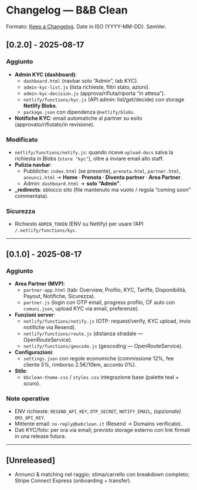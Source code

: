 # Changelog — B&B Clean
Formato: [Keep a Changelog](https://keepachangelog.com/it-IT/1.0.0/). Date in ISO (YYYY-MM-DD). SemVer.

## [0.2.0] - 2025-08-17
### Aggiunto
- **Admin KYC (dashboard)**:
  - `dashboard.html` (navbar solo “Admin”, tab KYC).
  - `admin-kyc-list.js` (lista richieste, filtri stato, azioni).
  - `admin-kyc-decision.js` (approva/rifiuta/riporta “in attesa”).
  - `netlify/functions/kyc.js` (API admin: list/get/decide) con storage **Netlify Blobs**.
  - `package.json` con dipendenza `@netlify/blobs`.
- **Notifiche KYC**: email automatiche al partner su esito (approvato/rifiutato/in revisione).

### Modificato
- `netlify/functions/notify.js`: quando riceve `upload-docs` salva la richiesta in Blobs (`store "kyc"`), oltre a inviare email allo staff.
- **Pulizia navbar**:
  - Pubbliche: `index.html` (se presente), `prenota.html`, `partner.html`, `annunci.html` → **Home · Prenota · Diventa partner · Area Partner**.
  - Admin: `dashboard.html` → **solo “Admin”**.
- **_redirects**: sblocco sito (file mantenuto ma vuoto / regola “coming soon” commentata).

### Sicurezza
- Richiesto `ADMIN_TOKEN` (ENV su Netlify) per usare l’API `/.netlify/functions/kyc`.

---

## [0.1.0] - 2025-08-17
### Aggiunto
- **Area Partner (MVP)**:
  - `partner-app.html` (tab: Overview, Profilo, KYC, Tariffe, Disponibilità, Payout, Notifiche, Sicurezza).
  - `partner.js` (login con OTP email, progress profilo, CF auto con `comuni.json`, upload KYC via email, preferenze).
- **Funzioni server**:
  - `netlify/functions/notify.js` (OTP: request/verify, KYC upload, invio notifiche via Resend).
  - `netlify/functions/route.js` (distanza stradale — OpenRouteService).
  - `netlify/functions/geocode.js` (geocoding — OpenRouteService).
- **Configurazioni**:
  - `settings.json` con regole economiche (commissione 12%, fee cliente 5%, rimborso 2.5€/10km, acconto 0%).
- **Stile**:
  - `bbclean-theme.css` / `styles.css` integrazione base (palette teal + scuro).

### Note operative
- ENV richieste: `RESEND_API_KEY`, `OTP_SECRET`, `NOTIFY_EMAIL`, *(opzionale)* `ORS_API_KEY`.
- Mittente email: `no-reply@bebclean.it` (Resend → Domains verificato).
- Dati KYC/foto: per ora via email; previsto storage esterno con link firmati in una release futura.

---

## [Unreleased]
- Annunci & matching nel raggio; stima/carrello con breakdown completo; Stripe Connect Express (onboarding + transfer).
